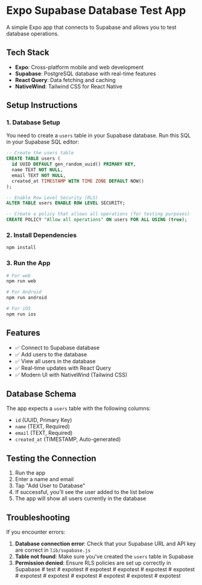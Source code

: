 # Expo Supabase Database Test App

A simple Expo app that connects to Supabase and allows you to test database operations.

## Tech Stack

- **Expo**: Cross-platform mobile and web development
- **Supabase**: PostgreSQL database with real-time features
- **React Query**: Data fetching and caching
- **NativeWind**: Tailwind CSS for React Native

## Setup Instructions

### 1. Database Setup

You need to create a `users` table in your Supabase database. Run this SQL in your Supabase SQL editor:

```sql
-- Create the users table
CREATE TABLE users (
  id UUID DEFAULT gen_random_uuid() PRIMARY KEY,
  name TEXT NOT NULL,
  email TEXT NOT NULL,
  created_at TIMESTAMP WITH TIME ZONE DEFAULT NOW()
);

-- Enable Row Level Security (RLS)
ALTER TABLE users ENABLE ROW LEVEL SECURITY;

-- Create a policy that allows all operations (for testing purposes)
CREATE POLICY "Allow all operations" ON users FOR ALL USING (true);
```

### 2. Install Dependencies

```bash
npm install
```

### 3. Run the App

```bash
# For web
npm run web

# For Android
npm run android

# For iOS
npm run ios
```

## Features

- ✅ Connect to Supabase database
- ✅ Add users to the database
- ✅ View all users in the database
- ✅ Real-time updates with React Query
- ✅ Modern UI with NativeWind (Tailwind CSS)

## Database Schema

The app expects a `users` table with the following columns:
- `id` (UUID, Primary Key)
- `name` (TEXT, Required)
- `email` (TEXT, Required)
- `created_at` (TIMESTAMP, Auto-generated)

## Testing the Connection

1. Run the app
2. Enter a name and email
3. Tap "Add User to Database"
4. If successful, you'll see the user added to the list below
5. The app will show all users currently in the database

## Troubleshooting

If you encounter errors:

1. **Database connection error**: Check that your Supabase URL and API key are correct in `lib/supabase.js`
2. **Table not found**: Make sure you've created the `users` table in Supabase
3. **Permission denied**: Ensure RLS policies are set up correctly in Supabase #   t e s t  
 #   e x p o t e s t  
 #   e x p o t e s t  
 #   e x p o t e s t  
 #   e x p o t e s t  
 #   e x p o t e s t  
 #   e x p o t e s t  
 #   e x p o t e s t  
 #   e x p o t e s t  
 #   e x p o t e s t  
 #   e x p o t e s t  
 #   e x p o t e s t  
 